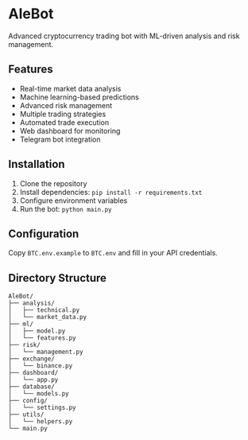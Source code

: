 # AleBot

Advanced cryptocurrency trading bot with ML-driven analysis and risk management.

## Features

- Real-time market data analysis
- Machine learning-based predictions
- Advanced risk management
- Multiple trading strategies
- Automated trade execution
- Web dashboard for monitoring
- Telegram bot integration

## Installation

1. Clone the repository
2. Install dependencies: `pip install -r requirements.txt`
3. Configure environment variables
4. Run the bot: `python main.py`

## Configuration

Copy `BTC.env.example` to `BTC.env` and fill in your API credentials.

## Directory Structure

```
AleBot/
├── analysis/
│   ├── technical.py
│   └── market_data.py
├── ml/
│   ├── model.py
│   └── features.py
├── risk/
│   └── management.py
├── exchange/
│   └── binance.py
├── dashboard/
│   └── app.py
├── database/
│   └── models.py
├── config/
│   └── settings.py
├── utils/
│   └── helpers.py
└── main.py
```
